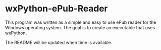 wxPython-ePub-Reader
====================

This program was written as a simple and easy to use ePub reader
for the Windows operating system. The goal is to create an executable
that uses wxPython.

The README will be updated when time is available.
